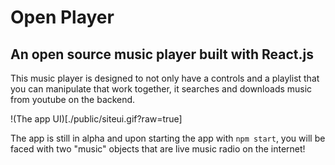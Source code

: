 # Open Player
## An open source music player built with React.js

This music player is designed to not only have a controls and a playlist that you can manipulate that work together, it searches and downloads music from youtube on the backend.

!(The app UI)[./public/siteui.gif?raw=true]

The app is still in alpha and upon starting the app with `npm start`, you will be faced with two "music" objects that are live music radio on the internet!